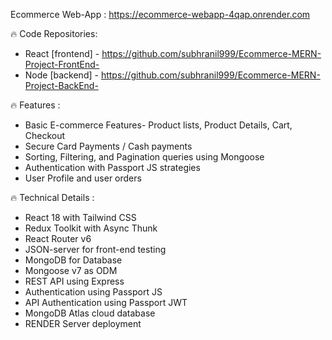 Ecommerce Web-App : https://ecommerce-webapp-4qap.onrender.com


🔥 Code Repositories:
- React [frontend] - https://github.com/subhranil999/Ecommerce-MERN-Project-FrontEnd-
- Node [backend] - https://github.com/subhranil999/Ecommerce-MERN-Project-BackEnd-

🔥 Features :
- Basic E-commerce Features- Product lists, Product Details, Cart, Checkout 
- Secure Card Payments / Cash payments
- Sorting, Filtering, and Pagination queries using Mongoose
- Authentication with Passport JS strategies
- User Profile and user orders

🔥 Technical Details :
- React 18 with Tailwind CSS
- Redux Toolkit with Async Thunk
- React Router v6
- JSON-server for front-end testing
- MongoDB for Database
- Mongoose v7 as ODM
- REST API using Express
- Authentication using Passport JS
- API Authentication using Passport JWT
- MongoDB Atlas cloud database
- RENDER Server deployment